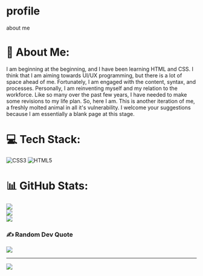 # profile
 about me
 # 💫 About Me:
 I am beginning at the beginning, and I have been learning HTML and CSS. I think that I am aiming towards UI/UX programming, but there is a lot of space ahead of me. Fortunately, I am engaged with the content, syntax, and processes. Personally, I am reinventing myself and my relation to the workforce. Like so many over the past few years, I have needed to make some revisions to my life plan. So, here I am. This is another iteration of me, a freshly molted animal in all it's vulnerability. I welcome your suggestions because I am essentially a blank page at this stage.


 # 💻 Tech Stack:
 ![CSS3](https://img.shields.io/badge/css3-%231572B6.svg?style=for-the-badge&logo=css3&logoColor=white) ![HTML5](https://img.shields.io/badge/html5-%23E34F26.svg?style=for-the-badge&logo=html5&logoColor=white)
 # 📊 GitHub Stats:
 ![](https://github-readme-stats.vercel.app/api?username=el-scott-savage&theme=solarized-light&hide_border=true&include_all_commits=false&count_private=false)<br/>
 ![](https://github-readme-streak-stats.herokuapp.com/?user=el-scott-savage&theme=solarized-light&hide_border=true)<br/>
 ![](https://github-readme-stats.vercel.app/api/top-langs/?username=el-scott-savage&theme=solarized-light&hide_border=true&include_all_commits=false&count_private=false&layout=compact)

 ### ✍️ Random Dev Quote
 ![](https://quotes-github-readme.vercel.app/api?type=horizontal&theme=light)

 ---
 [![](https://visitcount.itsvg.in/api?id=el-scott-savage&icon=7&color=6)](https://visitcount.itsvg.in)

 <!-- Proudly created with GPRM ( https://gprm.itsvg.in ) -->
<!-- LS- found the above site and used it to create the above code as a starting sample. never-not-learning-->
